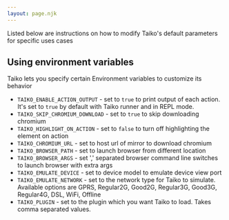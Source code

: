 ```yaml
---
layout: page.njk
---
```


Listed below are instructions on how to modify Taiko's default parameters
for specific uses cases

## Using environment variables

Taiko lets you specify certain Environment variables to customize its behavior

* `TAIKO_ENABLE_ACTION_OUTPUT` - set to `true` to print output of each action. It's set to `true` by default with Taiko runner and in REPL mode.
* `TAIKO_SKIP_CHROMIUM_DOWNLOAD` - set to `true` to skip downloading chromium
* `TAIKO_HIGHLIGHT_ON_ACTION` - set to `false` to turn off highlighting the element on action
* `TAIKO_CHROMIUM_URL` - set to host url of mirror to download chromium
* `TAIKO_BROWSER_PATH` - set to launch browser from different location
* `TAIKO_BROWSER_ARGS` - set ',' separated browser command line switches to launch browser with extra args
* `TAIKO_EMULATE_DEVICE` - set to device model to emulate device view port
* `TAIKO_EMULATE_NETWORK` - set to the network type for Taiko to simulate. Available options are GPRS, Regular2G, Good2G, Regular3G, Good3G, Regular4G, DSL, WiFi, Offline
* `TAIKO_PLUGIN` - set to the plugin which you want Taiko to load. Takes comma separated values.